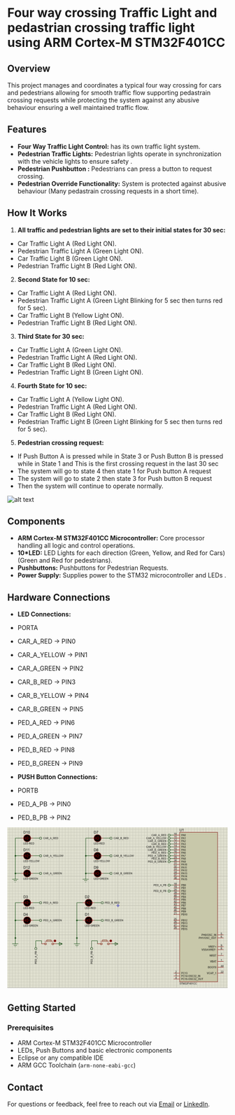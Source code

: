 # Four way crossing Traffic Light and pedastrian crossing traffic light using ARM Cortex-M STM32F401CC

## Overview

This project manages and coordinates a typical four way crossing for cars and pedestrians allowing for smooth traffic flow supporting
pedastrain crossing requests while protecting the system against any abusive behaviour ensuring a well maintained traffic flow.

## Features

- **Four Way Traffic Light Control:** has its own traffic light system.
- **Pedestrian Traffic Lights:** Pedestrian lights operate in synchronization with the vehicle lights to ensure safety .
- **Pedestrian Pushbutton :** Pedestrians can press a button to request crossing.
- **Pedestrian Override Functionality:** System is protected against abusive behaviour (Many pedastrain crossing requests in a short time).

## How It Works

1. **All traffic and pedestrian lights are set to their initial states for 30 sec:**

- Car Traffic Light A (Red Light ON).
- Pedestrian Traffic Light A (Green Light ON).
- Car Traffic Light B (Green Light ON).
- Pedestrian Traffic Light B (Red Light ON).

2. **Second State for 10 sec:**

- Car Traffic Light A (Red Light ON).
- Pedestrian Traffic Light A (Green Light Blinking for 5 sec then turns red for 5 sec).
- Car Traffic Light B (Yellow Light ON).
- Pedestrian Traffic Light B (Red Light ON).

3. **Third State for 30 sec:**

- Car Traffic Light A (Green Light ON).
- Pedestrian Traffic Light A (Red Light ON).
- Car Traffic Light B (Red Light ON).
- Pedestrian Traffic Light B (Green Light ON).

4. **Fourth State for 10 sec:**

- Car Traffic Light A (Yellow Light ON).
- Pedestrian Traffic Light A (Red Light ON).
- Car Traffic Light B (Red Light ON).
- Pedestrian Traffic Light B (Green Light Blinking for 5 sec then turns red for 5 sec).

5. **Pedestrian crossing request:**

- If Push Button A is pressed while in State 3 or Push Button B is pressed while in State 1 and This is the first crossing request in the last 30 sec
- The system will go to state 4 then state 1 for Push button A request
- The system will go to state 2 then state 3 for Push button B request
- Then the system will continue to operate normally.

![alt text](Traffic_Light_Task-1.jpg)

## Components

- **ARM Cortex-M STM32F401CC Microcontroller:** Core processor handling all logic and control operations.
- **10\*LED:** LED Lights for each direction (Green, Yellow, and Red for Cars) (Green and Red for pedestrians).
- **Pushbuttons:** Pushbuttons for Pedestrian Requests.
- **Power Supply:** Supplies power to the STM32 microcontroller and LEDs .

## Hardware Connections

- **LED Connections:**
- PORTA
- CAR_A_RED -> PIN0
- CAR_A_YELLOW -> PIN1
- CAR_A_GREEN -> PIN2
- CAR_B_RED -> PIN3
- CAR_B_YELLOW -> PIN4
- CAR_B_GREEN -> PIN5
- PED_A_RED -> PIN6
- PED_A_GREEN -> PIN7
- PED_B_RED -> PIN8
- PED_B_GREEN -> PIN9

- **PUSH Button Connections:**
- PORTB
- PED_A_PB -> PIN0
- PED_B_PB -> PIN2

![alt text](Hardware_Diagram-1.png)

## Getting Started

### Prerequisites

- ARM Cortex-M STM32F401CC Microcontroller
- LEDs, Push Buttons and basic electronic components
- Eclipse or any compatible IDE
- ARM GCC Toolchain (`arm-none-eabi-gcc`)

## Contact

For questions or feedback, feel free to reach out via [Email](mahmoudd.essam1@gmail.com) or [LinkedIn](www.linkedin.com/in/mahmoud-essam-b66b8a244).
